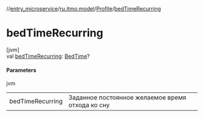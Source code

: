 //[entry_microservice](../../../index.md)/[ru.itmo.model](../index.md)/[Profile](index.md)/[bedTimeRecurring](bed-time-recurring.md)

# bedTimeRecurring

[jvm]\
val [bedTimeRecurring](bed-time-recurring.md): [BedTime](../-bed-time/index.md)?

#### Parameters

jvm

| | |
|---|---|
| bedTimeRecurring | Заданное постоянное желаемое время отхода ко сну |